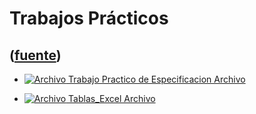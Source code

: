 # Trabajos Prácticos
([fuente](https://campus.exactas.uba.ar/course/view.php?id=987&section=8))
---
  - [![Archivo](https://campus.exactas.uba.ar/theme/image.php/magazine/core/1462913092/f/archive) Trabajo Practico de Especificacion Archivo](https://campus.exactas.uba.ar/mod/resource/view.php?id=60302)

  - [![Archivo](https://campus.exactas.uba.ar/theme/image.php/magazine/core/1462913092/f/archive) Tablas_Excel Archivo](https://campus.exactas.uba.ar/mod/resource/view.php?id=60595)

